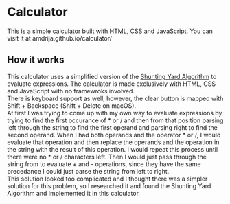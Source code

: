 # Calculator
This is a simple calculator built with HTML, CSS and JavaScript. You can visit it at amdrija.github.io/calculator/

## How it works
This calculator uses a simplified version of the [Shunting Yard Algorithm](https://en.wikipedia.org/wiki/Shunting-yard_algorithm) to evaluate expressions. The calculator is made exclusively with HTML, CSS and JavaScript with no framewroks involved.  
There is keyboard support as well, however, the clear button is mapped with Shift + Backspace (Shift + Delete on macOS).   
At first I was trying to come up with my own way to evaluate expressions by trying to find the first occurance of * or / and then from that position parsing left through the string to find the first operand and parsing right to find the second operand. When I had both operands and the operator * or /, I would evaluate that operation and then replace the operands and the operation in the string with the result of this operation. I would repeat this process until there were no * or / characters left. Then I would just pass through the string from to evaluate + and - operations, since they have the same precedance I could just parse the string from left to right.  
This solution looked too complicated and I thought there was a simpler solution for this problem, so I researched it and found the Shunting Yard Algorithm and implemented it in this calculator.

